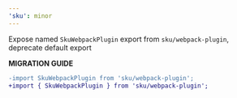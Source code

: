 ```yaml
---
'sku': minor
---
```


Expose named `SkuWebpackPlugin` export from `sku/webpack-plugin`, deprecate default export

**MIGRATION GUIDE**
```diff
-import SkuWebpackPlugin from 'sku/webpack-plugin';
+import { SkuWebpackPlugin } from 'sku/webpack-plugin';
```

